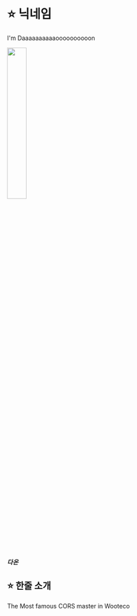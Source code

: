 # ⭐️ 닉네임
I'm Daaaaaaaaaaoooooooooon

<img src="https://github.com/user-attachments/assets/08e3981c-1602-45d4-839d-efe6a617abdc" width=30% >

***다온***

## ⭐️ 한줄 소개
The Most famous CORS master in Wooteco

